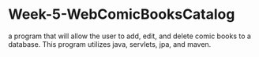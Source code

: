 # Week-5-WebComicBooksCatalog
a program that will allow the user to add, edit, and delete comic books to a database. This program utilizes java, servlets, jpa, and maven.
